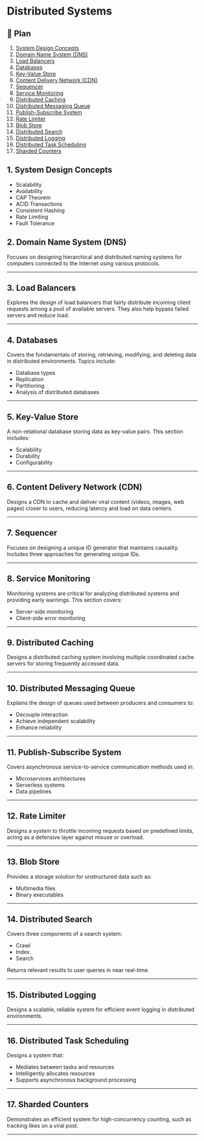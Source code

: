 # Distributed Systems

## 📘 Plan

1. [System Design Concepts](#1-system-design-concepts)
2. [Domain Name System (DNS)](#2-domain-name-system-dns)
3. [Load Balancers](#3-load-balancers)
4. [Databases](#4-databases)
5. [Key-Value Store](#5-key-value-store)
6. [Content Delivery Network (CDN)](#6-content-delivery-network-cdn)
7. [Sequencer](#7-sequencer)
8. [Service Monitoring](#8-service-monitoring)
9. [Distributed Caching](#9-distributed-caching)
10. [Distributed Messaging Queue](#10-distributed-messaging-queue)
11. [Publish-Subscribe System](#11-publish-subscribe-system)
12. [Rate Limiter](#12-rate-limiter)
13. [Blob Store](#13-blob-store)
14. [Distributed Search](#14-distributed-search)
15. [Distributed Logging](#15-distributed-logging)
16. [Distributed Task Scheduling](#16-distributed-task-scheduling)
17. [Sharded Counters](#17-sharded-counters)

## 1. System Design Concepts
- Scalability
- Availability
- CAP Theorem
- ACID Transactions
- Consistent Hashing
- Rate Limiting
- Fault Tolerance

## 2. Domain Name System (DNS)

Focuses on designing hierarchical and distributed naming systems for computers connected to the Internet using various protocols.

---

## 3. Load Balancers

Explores the design of load balancers that fairly distribute incoming client requests among a pool of available servers. They also help bypass failed servers and reduce load.

---

## 4. Databases

Covers the fundamentals of storing, retrieving, modifying, and deleting data in distributed environments. Topics include:
- Database types
- Replication
- Partitioning
- Analysis of distributed databases

---

## 5. Key-Value Store

A non-relational database storing data as key-value pairs. This section includes:
- Scalability
- Durability
- Configurability

---

## 6. Content Delivery Network (CDN)

Designs a CDN to cache and deliver viral content (videos, images, web pages) closer to users, reducing latency and load on data centers.

---

## 7. Sequencer

Focuses on designing a unique ID generator that maintains causality. Includes three approaches for generating unique IDs.

---

## 8. Service Monitoring

Monitoring systems are critical for analyzing distributed systems and providing early warnings. This section covers:
- Server-side monitoring
- Client-side error monitoring

---

## 9. Distributed Caching

Designs a distributed caching system involving multiple coordinated cache servers for storing frequently accessed data.

---

## 10. Distributed Messaging Queue

Explains the design of queues used between producers and consumers to:
- Decouple interaction
- Achieve independent scalability
- Enhance reliability

---

## 11. Publish-Subscribe System

Covers asynchronous service-to-service communication methods used in:
- Microservices architectures
- Serverless systems
- Data pipelines

---

## 12. Rate Limiter

Designs a system to throttle incoming requests based on predefined limits, acting as a defensive layer against misuse or overload.

---

## 13. Blob Store

Provides a storage solution for unstructured data such as:
- Multimedia files
- Binary executables

---

## 14. Distributed Search

Covers three components of a search system:
- Crawl
- Index
- Search

Returns relevant results to user queries in near real-time.

---

## 15. Distributed Logging

Designs a scalable, reliable system for efficient event logging in distributed environments.

---

## 16. Distributed Task Scheduling

Designs a system that:
- Mediates between tasks and resources
- Intelligently allocates resources
- Supports asynchronous background processing

---

## 17. Sharded Counters

Demonstrates an efficient system for high-concurrency counting, such as tracking likes on a viral post.

---
